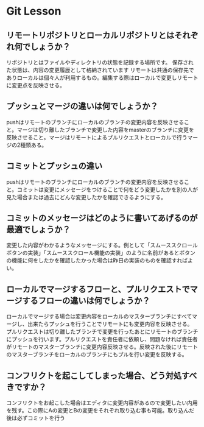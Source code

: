 # Git Lesson

## リモートリポジトリとローカルリポジトリとはそれぞれ何でしょうか？
リポジトリとはファイルやディレクトリの状態を記録する場所です。 保存された状態は、内容の変更履歴として格納されています
リモートは共通の保存先でありローカルは個々人が利用するもの。編集する際はローカルで変更しリモートに変更点を反映させる。


## プッシュとマージの違いは何でしょうか？
pushはリモートのブランチにローカルのブランチの変更内容を反映させること。マージは切り離したブランチで変更した内容をmasterのブランチに変更を反映させること。マージはリモートによるプルリクエストとローカルで行うマージの2種類ある。


## コミットとプッシュの違い
pushはリモートのブランチにローカルのブランチの変更内容を反映させること。コミットは変更にメッセージをつけることで何をどう変更したかを別の人が見た場合または過去にどんな変更したかを確認できるようにする。


## コミットのメッセージはどのように書いてあげるのが最適でしょうか？
変更した内容がわかるようなメッセージにする。例として「スムーススクロールボタンの実装」「スムーススクロール機能の実装」のように名前があるとボタンの機能に何をしたかを確認したかった場合は昨日の実装のものを確認すればよい。


## ローカルでマージするフローと、プルリクエストでマージするフローの違いは何でしょうか？
ローカルでマージする場合は変更内容をローカルのマスターブランチにすべてマージし、出来たらプッシュを行うことでリモートにも変更内容を反映させる。
プルリクエストは切り離したブランチで変更を行ったあとにリモートのブランチにプッシュを行います。プルリクエストを責任者に依頼し、問題なければ責任者がリモートのマスターブランチに変更内容反映させる。反映された後にリモートのマスターブランチをローカルのブランチにもプルを行い変更を反映する。

## コンフリクトを起こしてしまった場合、どう対処すべきですか？
コンフリクトをお起こした場合はエディタに変更内容があるので変更したい内用を残す。この際にAの変更とBの変更をそれぞれ取り込む事も可能。取り込んだ後は必ずコミットを行う